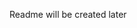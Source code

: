 Readme will be created later  
<!--
# Sources
https://core.telegram.org/bots
https://core.telegram.org/bots/api
https://github.com/python-telegram-bot/python-telegram-bot
-->

